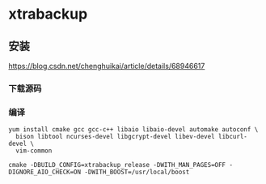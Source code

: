 # xtrabackup





## 安装

https://blog.csdn.net/chenghuikai/article/details/68946617

### 下载源码



### 编译



```
yum install cmake gcc gcc-c++ libaio libaio-devel automake autoconf \
  bison libtool ncurses-devel libgcrypt-devel libev-devel libcurl-devel \
  vim-common

cmake -DBUILD_CONFIG=xtrabackup_release -DWITH_MAN_PAGES=OFF -DIGNORE_AIO_CHECK=ON -DWITH_BOOST=/usr/local/boost
```

